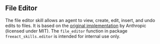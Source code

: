 ## File Editor

The file editor skill allows an agent to view, create, edit, insert, and undo edits to files. It is based on the [original implementation](https://github.com/anthropics/anthropic-quickstarts/blob/main/computer-use-demo/computer_use_demo/tools/edit.py) by Anthropic (licensed under MIT). The `file_editor` function in package `freeact_skills.editor` is intended for internal use only.
